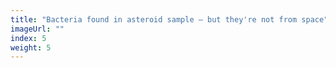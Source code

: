 ```yaml
---
title: "Bacteria found in asteroid sample – but they're not from space"
imageUrl: ""
index: 5
weight: 5
---
```

